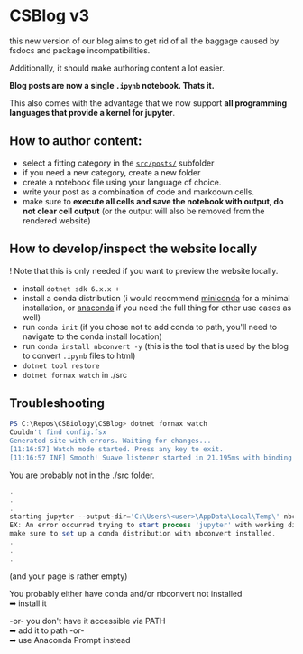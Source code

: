 # CSBlog v3

this new version of our blog aims to get rid of all the baggage caused by fsdocs and package incompatibilities.

Additionally, it should make authoring content a lot easier.

**Blog posts are now a single `.ipynb` notebook. Thats it.**

This also comes with the advantage that we now support **all programming languages that provide a kernel for jupyter**.

## How to author content:

- select a fitting category in the [`src/posts/`](src/posts/) subfolder
- if you need a new category, create a new folder
- create a notebook file using your language of choice. 
- write your post as a combination of code and markdown cells.
- make sure to **execute all cells and save the notebook with output, do not clear cell output** (or the output will also be removed from the rendered website)

## How to develop/inspect the website locally

! Note that this is only needed if you want to preview the website locally. 

- install `dotnet sdk 6.x.x +`
- install a conda distribution (i would recommend [miniconda](https://docs.conda.io/en/latest/miniconda.html) for a minimal installation, or [anaconda](https://www.anaconda.com/) if you need the full thing for other use cases as well)
- run `conda init` (if you chose not to add conda to path, you'll need to navigate to the conda install location)
- run `conda install nbconvert -y` (this is the tool that is used by the blog to convert `.ipynb` files to html)
- `dotnet tool restore`
- `dotnet fornax watch` in ./src

## Troubleshooting

```powershell
PS C:\Repos\CSBiology\CSBlog> dotnet fornax watch
Couldn't find config.fsx
Generated site with errors. Waiting for changes...
[11:16:57] Watch mode started. Press any key to exit.
[11:16:57 INF] Smooth! Suave listener started in 21.195ms with binding 127.0.0.1:8080
```

You are probably not in the ./src folder.

```powershell
.
.
.
starting jupyter --output-dir='C:\Users\<user>\AppData\Local\Temp\' nbconvert --to html C:\Repos\CSBiology\CSBlog\src\posts/implementation/consoleTools.ipynb
EX: An error occurred trying to start process 'jupyter' with working directory 'C:\Repos\CSBiology\CSBlog\src'. The system cannot find the file specified.
make sure to set up a conda distribution with nbconvert installed.
.
.
.
```
(and your page is rather empty)

You probably either have conda and/or nbconvert not installed  
➡ install it

-or- you don't have it accessible via PATH  
➡ add it to path -or-  
➡ use Anaconda Prompt instead